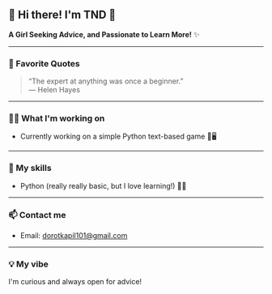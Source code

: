 ## 🌸 Hi there! I'm TND 🌸

**A Girl Seeking Advice, and Passionate to Learn More!** ✨

---

### 🌱 Favorite Quotes

> “The expert at anything was once a beginner.”  
— Helen Hayes

---

### 👩‍💻 What I'm working on
- Currently working on a simple Python text-based game 🎲🖥️

---

### 🧰 My skills
- Python (really really basic, but I love learning!) 🐍💕

---

### 📫 Contact me
- Email: dorotkapil101@gmail.com

---

### 💡 My vibe

I'm curious and always open for advice! 

